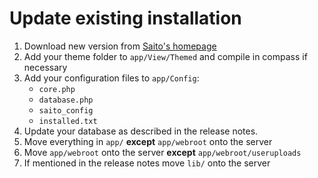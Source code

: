 # Update existing installation #

1. Download new version from [Saito's homepage][saito-homepage]
2. Add your theme folder to `app/View/Themed` and compile in compass if necessary
3. Add your configuration files to `app/Config`:
    - `core.php`
    - `database.php`
    - `saito_config`
    - `installed.txt`
4. Update your database as described in the release notes. 
5. Move everything in `app/` **except** `app/webroot` onto the server 
6. Move `app/webroot` onto the server **except** `app/webroot/useruploads`
7. If mentioned in the release notes move `lib/` onto the server

[saito-homepage]: http://saito.siezi.com/
